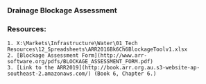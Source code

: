 ### Drainage Blockage Assessment 

### Resources:
    1. X:\Markets\Infrastructure\Water\01_Tech Resources\12_Spreadsheets\ARR2016Bk6Ch6BlockageToolv1.xlsx
    2. [Blockage Assessment Form](http://www.arr-software.org/pdfs/BLOCKAGE_ASSESSMENT_FORM.pdf)
    3. [Link to the ARR2019](http://book.arr.org.au.s3-website-ap-southeast-2.amazonaws.com/) (Book 6, Chapter 6.)

    
